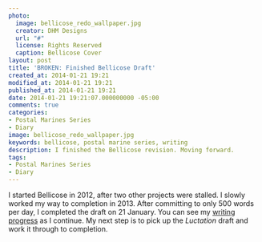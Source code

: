 ```yaml
---
photo:
  image: bellicose_redo_wallpaper.jpg
  creator: DHM Designs
  url: "#"
  license: Rights Reserved
  caption: Bellicose Cover
layout: post
title: 'BROKEN: Finished Bellicose Draft'
created_at: 2014-01-21 19:21
modified_at: 2014-01-21 19:21
published_at: 2014-01-21 19:21
date: 2014-01-21 19:21:07.000000000 -05:00
comments: true
categories:
- Postal Marines Series
- Diary
image: bellicose_redo_wallpaper.jpg
keywords: bellicose, postal marine series, writing
description: I finished the Bellicose revision. Moving forward.
tags:
- Postal Marines Series
- Diary
---
```


I started Bellicose in 2012, after two other projects were stalled. I slowly worked my way to completion in 2013. After committing to only 500 words per day, I completed the draft on 21 January. You can see my [writing progress](/writing-progress-2014) as I continue. My next step is to pick up the *Luctation* draft and work it through to completion.

<!-- more -->